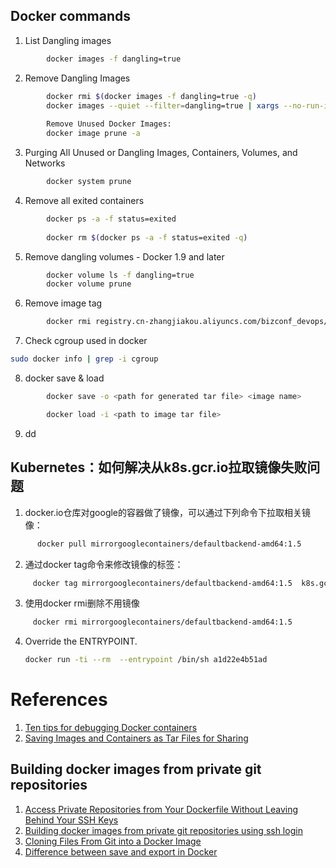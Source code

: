 ## Docker commands

1. List Dangling images
```bash
        docker images -f dangling=true
```
2. Remove Dangling Images
```bash
        docker rmi $(docker images -f dangling=true -q)
        docker images --quiet --filter=dangling=true | xargs --no-run-if-empty docker rmi
  
        Remove Unused Docker Images:
        docker image prune -a
```
3. Purging All Unused or Dangling Images, Containers, Volumes, and Networks
```bash
        docker system prune
```
4. Remove all exited containers
```bash
        docker ps -a -f status=exited
  
        docker rm $(docker ps -a -f status=exited -q)
```
5.  Remove dangling volumes - Docker 1.9 and later
```bash
        docker volume ls -f dangling=true
        docker volume prune
```
6.   Remove image tag
```bash
        docker rmi registry.cn-zhangjiakou.aliyuncs.com/bizconf_devops/deepin_qt:v20base-qt5.11
```

7. Check cgroup used in docker 
```bash
sudo docker info | grep -i cgroup
```
8. docker save & load
```bash
        docker save -o <path for generated tar file> <image name>

        docker load -i <path to image tar file>
```
9. dd

## Kubernetes：如何解决从k8s.gcr.io拉取镜像失败问题
1. docker.io仓库对google的容器做了镜像，可以通过下列命令下拉取相关镜像：
```bash
      docker pull mirrorgooglecontainers/defaultbackend-amd64:1.5
```
2. 通过docker tag命令来修改镜像的标签：
```bash
     docker tag mirrorgooglecontainers/defaultbackend-amd64:1.5  k8s.gcr.io/defaultbackend-amd64:1.5
```
3. 使用docker rmi删除不用镜像
```bash
     docker rmi mirrorgooglecontainers/defaultbackend-amd64:1.5
```
4. Override the ENTRYPOINT.
   ```bash
   docker run -ti --rm  --entrypoint /bin/sh a1d22e4b51ad
   ```

# References
1. [Ten tips for debugging Docker containers](https://medium.com/@betz.mark/ten-tips-for-debugging-docker-containers-cde4da841a1d)
2. [Saving Images and Containers as Tar Files for Sharing](http://dockerlabs.collabnix.com/beginners/saving-images-as-tar/)

## Building docker images from private git repositories
1. [Access Private Repositories from Your Dockerfile Without Leaving Behind Your SSH Keys](https://vsupalov.com/build-docker-image-clone-private-repo-ssh-key/)
2. [Building docker images from private git repositories using ssh login](https://itnext.io/building-docker-images-from-private-git-repositories-using-ssh-login-433edf5a18f2)
3. [Cloning Files From Git into a Docker Image](https://janakerman.co.uk/docker-git-clone/)
4. [Difference between save and export in Docker](https://tuhrig.de/difference-between-save-and-export-in-docker/)